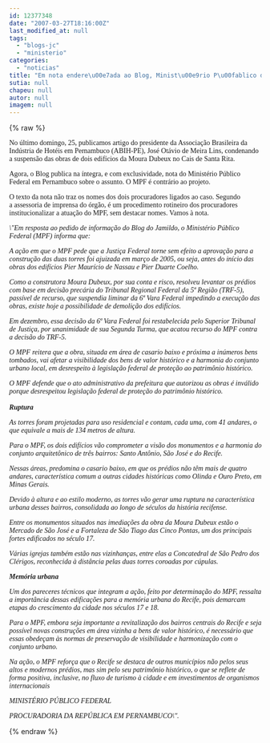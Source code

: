 ```yaml
---
id: 12377348
date: "2007-03-27T18:16:00Z"
last_modified_at: null
tags:
  - "blogs-jc"
  - "ministerio"
categories:
  - "noticias"
title: "Em nota endere\u00e7ada ao Blog, Minist\u00e9rio P\u00fablico diz que demoli\u00e7\u00e3o \u00e9 poss\u00edvel"
sutia: null
chapeu: null
autor: null
imagem: null
---
```

{% raw %}
<p><P><FONT face=Verdana>No último domingo, 25, publicamos artigo do </FONT><FONT face=Verdana>presidente da Associação Brasileira da </FONT><FONT face=Verdana>Indústria de Hotéis em Pernambuco (ABIH-PE), </FONT><FONT face=Verdana>José Otávio de Meira Lins, condenando a </FONT><FONT face=Verdana>suspensão das obras de dois edifícios da Moura </FONT><FONT face=Verdana>Dubeux no Cais de Santa Rita.</FONT></P></p>
<p><P><FONT face=Verdana>Agora, o Blog publica na íntegra, e com exclusividade, nota do </FONT><FONT face=Verdana>Ministério Público Federal&nbsp;em Pernambuco sobre </FONT><FONT face=Verdana>o assunto. O MPF é contrário ao projeto.</FONT></P></p>
<p><P><FONT face=Verdana>O texto da nota não traz os nomes dos dois pr</FONT><FONT face=Verdana>ocuradores ligados ao caso. Segundo a&nbsp;</FONT><FONT face=Verdana>assessoria de&nbsp;imprensa do órgão, é um </FONT><FONT face=Verdana>procedimento rotineiro dos procuradores institucionalizar a atuação do MPF, sem destacar nomes. Vamos à n</FONT><FONT face=Verdana>ota.&nbsp; </FONT></P></p>
<p><P><EM><FONT face=Verdana>\"</FONT><FONT face=Verdana>Em resposta ao pedido de informação do Blog </FONT><FONT face=Verdana>do Jamildo, o Ministério Público Federal (MPF) </FONT><FONT face=Verdana>informa que:</FONT></EM></P></p>
<p><P><EM><FONT face=Verdana>A ação em que o MPF pede que a Justiça </FONT><FONT face=Verdana>Federal torne sem efeito a aprovação para a </FONT><FONT face=Verdana>construção das duas torres foi ajuizada em </FONT><FONT face=Verdana>março de 2005, ou seja, antes do início das </FONT><FONT face=Verdana>obras dos edifícios Pier Maurício de </FONT><FONT face=Verdana>Nassau e Pier Duarte Coelho. </FONT></EM></P></p>
<p><P><EM><FONT face=Verdana>Como a </FONT><FONT face=Verdana>construtora Moura Dubeux, por sua conta e </FONT><FONT face=Verdana>risco, resolveu levantar os prédios com base </FONT><FONT face=Verdana>em decisão precária do Tribunal Regional </FONT><FONT face=Verdana>Federal da 5ª Região (TRF-5), passível de </FONT><FONT face=Verdana>recurso, que suspendia liminar da 6ª Vara </FONT><FONT face=Verdana>Federal impedindo a execução das obras, existe </FONT><FONT face=Verdana>hoje a possibilidade de demolição dos </FONT><FONT face=Verdana>edifícios. </FONT></EM></P></p>
<p><P><EM><FONT face=Verdana>Em dezembro, essa decisão da 6ª Vara </FONT><FONT face=Verdana>Federal foi restabelecida pelo Superior </FONT><FONT face=Verdana>Tribunal de Justiça, por unanimidade de sua </FONT><FONT face=Verdana>Segunda Turma, que acatou recurso do MPF </FONT><FONT face=Verdana>contra a decisão do TRF-5.&nbsp;</FONT></EM></P></p>
<p><P><EM><FONT face=Verdana>O MPF reitera que a obra, situada em </FONT><FONT face=Verdana>área de casario baixo e próxima a inúmeros </FONT><FONT face=Verdana>bens tombados, vai afetar a visibilidade dos </FONT><FONT face=Verdana>bens de valor histórico e a harmonia do </FONT><FONT face=Verdana>conjunto urbano local, em desrespeito à </FONT><FONT face=Verdana>legislação federal de proteção ao patrimônio </FONT><FONT face=Verdana>histórico. </FONT></EM></P></p>
<p><P><EM><FONT face=Verdana>O MPF defende que o ato </FONT><FONT face=Verdana>administrativo da prefeitura que autorizou as </FONT><FONT face=Verdana>obras é inválido porque desrespeitou </FONT><FONT face=Verdana>legislação federal de proteção do patrimônio </FONT></EM><FONT face=Verdana><EM>histórico.<BR>&nbsp;<BR><STRONG>Ruptura</STRONG></EM></FONT></P></p>
<p><P><EM><FONT face=Verdana>As torres foram projetadas </FONT><FONT face=Verdana>para uso residencial e contam, cada uma, com </FONT><FONT face=Verdana>41 andares, o que equivale a mais de 134 </FONT><FONT face=Verdana>metros de altura. </FONT></EM></P></p>
<p><P><EM><FONT face=Verdana>Para o MPF, os dois </FONT><FONT face=Verdana>edifícios vão comprometer a visão dos </FONT><FONT face=Verdana>monumentos e a harmonia do conjunto a</FONT><FONT face=Verdana>rquitetônico de três bairros: Santo Antônio, </FONT><FONT face=Verdana>São José e do Recife. </FONT></EM></P></p>
<p><P><EM><FONT face=Verdana>Nessas áreas, predomina o casario </FONT><FONT face=Verdana>baixo, em que os prédios não têm mais de </FONT><FONT face=Verdana>quatro andares, característica comum a outras </FONT><FONT face=Verdana>cidades históricas como Olinda e Ouro Preto, </FONT><FONT face=Verdana>em Minas Gerais. </FONT></EM></P></p>
<p><P><EM><FONT face=Verdana>Devido à altura e ao estilo </FONT><FONT face=Verdana>moderno, as torres vão gerar uma ruptura na </FONT><FONT face=Verdana>característica urbana desses bairros, </FONT><FONT face=Verdana>consolidada ao longo de séculos da história </FONT><FONT face=Verdana>recifense. </FONT></EM></P></p>
<p><P><EM><FONT face=Verdana>Entre os monumentos situados nas </FONT><FONT face=Verdana>imediações da obra da Moura Dubeux estão o </FONT><FONT face=Verdana>Mercado de São José e a Fortaleza de São Tiago </FONT><FONT face=Verdana>das Cinco Pontas, um dos principais fortes </FONT><FONT face=Verdana>edificados no século 17. </FONT></EM></P></p>
<p><P><EM><FONT face=Verdana>Várias igrejas também </FONT><FONT face=Verdana>estão nas vizinhanças, entre elas a </FONT><FONT face=Verdana>Concatedral de São Pedro dos Clérigos, </FONT><FONT face=Verdana>reconhecida à distância pelas duas torres </FONT><FONT face=Verdana>coroadas por cúpulas. </FONT></EM></P></p>
<p><P><FONT face=Verdana><EM><STRONG>Memória urbana</STRONG> </EM></FONT></P></p>
<p><P><EM><FONT face=Verdana>Um dos pareceres </FONT><FONT face=Verdana>técnicos que integram a ação, feito por </FONT><FONT face=Verdana>determinação do MPF, ressalta a importância d</FONT><FONT face=Verdana>essas edificações para a memória urbana do </FONT><FONT face=Verdana>Recife, pois demarcam etapas do crescimento da </FONT><FONT face=Verdana>cidade nos séculos 17 e 18. </FONT></EM></P></p>
<p><P><EM><FONT face=Verdana>Para o MPF, embora </FONT><FONT face=Verdana>seja importante a revitalização dos bairros </FONT><FONT face=Verdana>centrais do Recife e seja possível novas </FONT><FONT face=Verdana>construções em área vizinha a bens de valor </FONT><FONT face=Verdana>histórico, é necessário que essas obedeçam às </FONT><FONT face=Verdana>normas de preservação de visibilidade e </FONT><FONT face=Verdana>harmonização com o conjunto urbano.</FONT></EM></P></p>
<p><P><EM><FONT face=Verdana>Na ação, o MPF reforça que o Recife se </FONT><FONT face=Verdana>destaca de outros municípios não pelos seus </FONT><FONT face=Verdana>altos e modernos prédios, mas sim pelo seu </FONT><FONT face=Verdana>patrimônio histórico, o que se reflete de </FONT><FONT face=Verdana>forma positiva, inclusive, no fluxo de turismo </FONT><FONT face=Verdana>à cidade e em investimentos de organismos </FONT><FONT face=Verdana>internacionais</FONT></EM></P></p>
<p><P><EM><FONT face=Verdana>MINISTÉRIO PÚBLICO FEDERAL</FONT></EM></P></p>
<p><P><EM><FONT face=Verdana>PROCURADORIA DA REPÚBLICA EM PERNAMBUCO\".</FONT></EM></P> </p>
{% endraw %}
